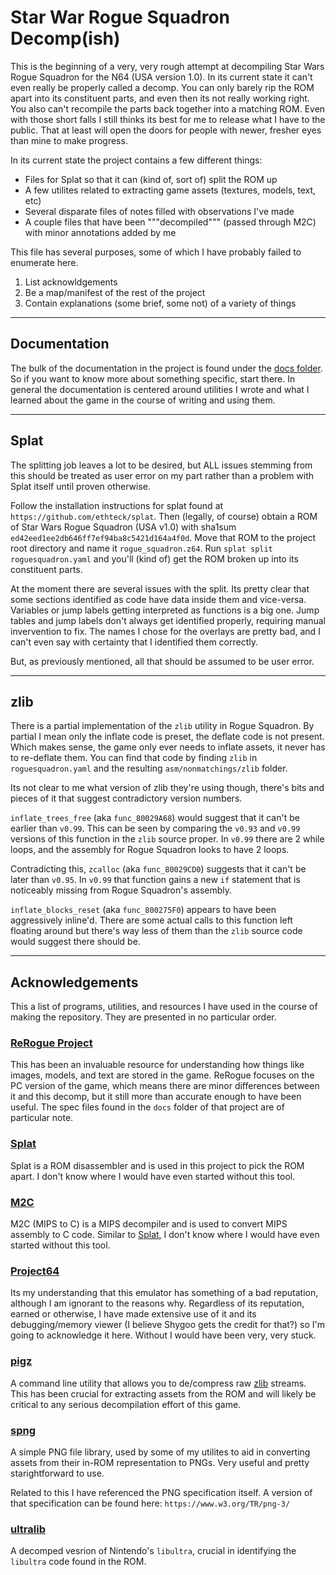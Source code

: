 # Star War Rogue Squadron Decomp(ish)

This is the beginning of a very, very rough attempt at decompiling Star Wars Rogue Squadron for the N64 (USA version 1.0).
In its current state it can't even really be properly called a decomp.
You can only barely rip the ROM apart into its constituent parts, and even then its not really working right.
You also can't recompile the parts back together into a matching ROM.
Even with those short falls I still thinks its best for me to release what I have to the public.
That at least will open the doors for people with newer, fresher eyes than mine to make progress.

In its current state the project contains a few different things:

- Files for Splat so that it can (kind of, sort of) split the ROM up
- A few utilites related to extracting game assets (textures, models, text, etc)
- Several disparate files of notes filled with observations I've made
- A couple files that have been """decompiled""" (passed through M2C) with minor annotations added by me

This file has several purposes, some of which I have probably failed to enumerate here.

1) List acknowldgements
2) Be a map/manifest of the rest of the project
3) Contain explanations (some brief, some not) of a variety of things

---

## Documentation

The bulk of the documentation in the project is found under the [docs folder](/docs).
So if you want to know more about something specific, start there.
In general the documentation is centered around utilities I wrote and what I learned about the game in the course of writing and using them.

---

## Splat

The splitting job leaves a lot to be desired, but ALL issues stemming from this should be treated as user error on my part rather than a problem with Splat itself until proven otherwise.

Follow the installation instructions for splat found at `https://github.com/ethteck/splat`.
Then (legally, of course) obtain a ROM of Star Wars Rogue Squadron (USA v1.0) with sha1sum `ed42eed1ee2db646ff7ef94ba8c5421d164a4f0d`.
Move that ROM to the project root directory and name it `rogue_squadron.z64`.
Run `splat split roguesquadron.yaml` and you'll (kind of) get the ROM broken up into its constituent parts.

At the moment there are several issues with the split.
Its pretty clear that some sections identified as code have data inside them and vice-versa.
Variables or jump labels getting interpreted as functions is a big one.
Jump tables and jump labels don't always get identified properly, requiring manual invervention to fix.
The names I chose for the overlays are pretty bad, and I can't even say with certainty that I identified them correctly.

But, as previously mentioned, all that should be assumed to be user error.

---

## zlib

There is a partial implementation of the `zlib` utility in Rogue Squadron.
By partial I mean only the inflate code is preset, the deflate code is not present.
Which makes sense, the game only ever needs to inflate assets, it never has to re-deflate them.
You can find that code by finding `zlib` in `roguesquadron.yaml` and the resulting `asm/nonmatchings/zlib` folder.

Its not clear to me what version of zlib they're using though, there's bits and pieces of it that suggest contradictory version numbers.

`inflate_trees_free` (aka `func_80029A68`) would suggest that it can't be earlier than `v0.99`.
This can be seen by comparing the `v0.93` and `v0.99` versions of this function in the `zlib` source proper.
In `v0.99` there are 2 while loops, and the assembly for Rogue Squadron looks to have 2 loops.

Contradicting this, `zcalloc` (aka `func_80029CD0`) suggests that it can't be later than `v0.95`.
In `v0.99` that function gains a new `if` statement that is noticeably missing from Rogue Squadron's assembly.

`inflate_blocks_reset` (aka `func_800275F0`) appears to have been aggressively inline'd.
There are some actual calls to this function left floating around but there's way less of them than the `zlib` source code would suggest there should be.

---

## Acknowledgements

This a list of programs, utilities, and resources I have used in the course of making the repository.
They are presented in no particular order.

### [ReRogue Project](https://github.com/dpethes/rerogue)

This has been an invaluable resource for understanding how things like images, models, and text are stored in the game.
ReRogue focuses on the PC version of the game, which means there are minor differences between it and this decomp, but it still more than accurate enough to have been useful.
The spec files found in the `docs` folder of that project are of particular note.

### [Splat](https://github.com/ethteck/splat)

Splat is a ROM disassembler and is used in this project to pick the ROM apart.
I don't know where I would have even started without this tool.

### [M2C](https://github.com/matt-kempster/m2c)

M2C (MIPS to C) is a MIPS decompiler and is used to convert MIPS assembly to C code.
Similar to [Splat](#splat), I don't know where I would have even started without this tool.

### [Project64](https://www.pj64-emu.com/)

Its my understanding that this emulator has something of a bad reputation, although I am ignorant to the reasons why.
Regardless of its reputation, earned or otherwise, I have made extensive use of it and its debugging/memory viewer (I believe Shygoo gets the credit for that?) so I'm going to acknowledge it here.
Without I would have been very, very stuck.

### [pigz](https://zlib.net/pigz/)

A command line utility that allows you to de/compress raw [zlib](#zlib) streams.
This has been crucial for extracting assets from the ROM and will likely be critical to any serious decompilation effort of this game.

### [spng](https://libspng.org/)

A simple PNG file library, used by some of my utilites to aid in converting assets from their in-ROM representation to PNGs.
Very useful and pretty starightforward to use.

Related to this I have referenced the PNG specification itself.
A version of that specification can be found here: `https://www.w3.org/TR/png-3/`

### [ultralib](https://github.com/decompals/ultralib)

A decomped vesrion of Nintendo's `libultra`, crucial in identifying the `libultra` code found in the ROM.
